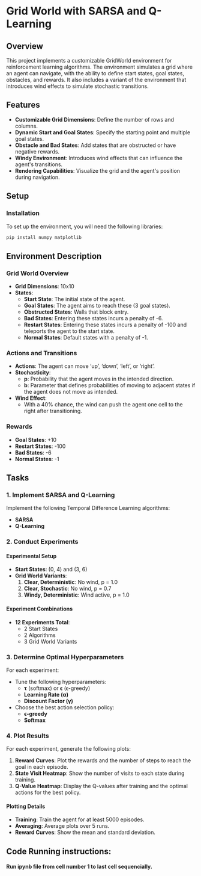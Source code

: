 # Grid World with SARSA and Q-Learning

## Overview
This project implements a customizable GridWorld environment for reinforcement learning algorithms. The environment simulates a grid where an agent can navigate, with the ability to define start states, goal states, obstacles, and rewards. It also includes a variant of the environment that introduces wind effects to simulate stochastic transitions.

## Features
- **Customizable Grid Dimensions**: Define the number of rows and columns.
- **Dynamic Start and Goal States**: Specify the starting point and multiple goal states.
- **Obstacle and Bad States**: Add states that are obstructed or have negative rewards.
- **Windy Environment**: Introduces wind effects that can influence the agent's transitions.
- **Rendering Capabilities**: Visualize the grid and the agent's position during navigation.

## Setup

### Installation
To set up the environment, you will need the following libraries:
```bash
pip install numpy matplotlib
```
## Environment Description

### Grid World Overview
- **Grid Dimensions**: 10x10
- **States**:
  - **Start State**: The initial state of the agent.
  - **Goal States**: The agent aims to reach these (3 goal states).
  - **Obstructed States**: Walls that block entry.
  - **Bad States**: Entering these states incurs a penalty of -6.
  - **Restart States**: Entering these states incurs a penalty of -100 and teleports the agent to the start state.
  - **Normal States**: Default states with a penalty of -1.

### Actions and Transitions
- **Actions**: The agent can move ‘up’, ‘down’, ‘left’, or ‘right’.
- **Stochasticity**:
  - **p**: Probability that the agent moves in the intended direction.
  - **b**: Parameter that defines probabilities of moving to adjacent states if the agent does not move as intended.
- **Wind Effect**: 
  - With a 40% chance, the wind can push the agent one cell to the right after transitioning.

### Rewards
- **Goal States**: +10
- **Restart States**: -100
- **Bad States**: -6
- **Normal States**: -1






## Tasks

### 1. Implement SARSA and Q-Learning

Implement the following Temporal Difference Learning algorithms:
- **SARSA**
- **Q-Learning**

### 2. Conduct Experiments

#### Experimental Setup
- **Start States**: (0, 4) and (3, 6)
- **Grid World Variants**:
  1. **Clear, Deterministic**: No wind, p = 1.0
  2. **Clear, Stochastic**: No wind, p = 0.7
  3. **Windy, Deterministic**: Wind active, p = 1.0

#### Experiment Combinations
- **12 Experiments Total**:
  - 2 Start States
  - 2 Algorithms
  - 3 Grid World Variants

### 3. Determine Optimal Hyperparameters

For each experiment:
- Tune the following hyperparameters:
  - **τ** (softmax) or **ϵ** (ϵ-greedy)
  - **Learning Rate (α)**
  - **Discount Factor (γ)**
- Choose the best action selection policy:
  - **ϵ-greedy**
  - **Softmax**

### 4. Plot Results

For each experiment, generate the following plots:
1. **Reward Curves**: Plot the rewards and the number of steps to reach the goal in each episode.
2. **State Visit Heatmap**: Show the number of visits to each state during training.
3. **Q-Value Heatmap**: Display the Q-values after training and the optimal actions for the best policy.

#### Plotting Details
- **Training**: Train the agent for at least 5000 episodes.
- **Averaging**: Average plots over 5 runs.
- **Reward Curves**: Show the mean and standard deviation.

## Code Running instructions:

#### Run ipynb file from cell number 1 to last cell sequencially.


